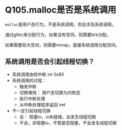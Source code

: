 # Q105.malloc是否是系统调用

`malloc`是用户态行为，不是系统调用，但会涉及系统调用。

通过glibc来分配行为，如果没有空间，则需要brk分配。

如果需要较大空间，则需要mmap，直接系统调用分配空间。



## 系统调用是否会引起线程切换？

+ 系统调用由软中断 int 0x80
+ 系统调用的过程：
  + 触发中断
  + 切换堆栈： 用户态切换为内核态
  + 执行中断处理
  + 从中断处理程序返回 iret
+ 不一定引起线程切换
  + 会： 阻塞io，io未就绪，会发生线程切换
  + 不会，非阻塞io，不管是否阻塞，不会发生线程切换